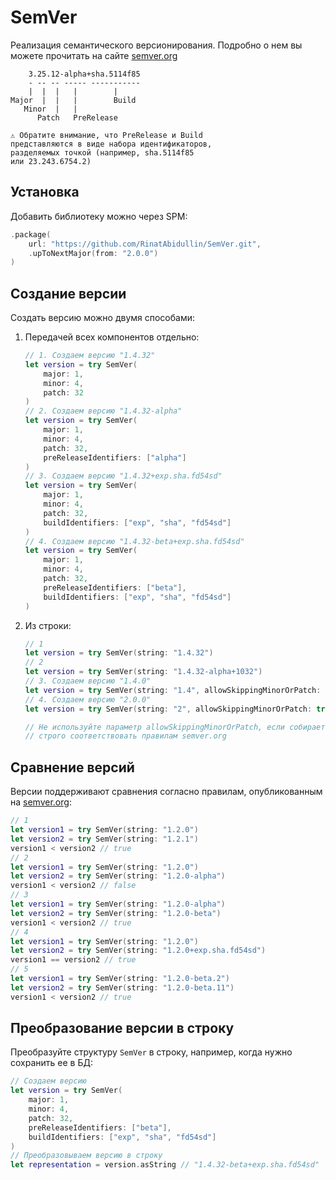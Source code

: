 # SemVer

Реализация семантического версионирования. Подробно о нем вы можете прочитать на сайте [semver.org](https://semver.org/lang/ru/)

```
    3.25.12-alpha+sha.5114f85
    - -- -- ----- -----------
    |  |  |   |        |    
Major  |  |   |        Build
   Minor  |   |
      Patch   PreRelease

⚠️ Обратите внимание, что PreRelease и Build
представляются в виде набора идентификаторов,
разделяемых точкой (например, sha.5114f85 
или 23.243.6754.2)
```

## Установка

Добавить библиотеку можно через SPM:

```swift
.package(
    url: "https://github.com/RinatAbidullin/SemVer.git", 
    .upToNextMajor(from: "2.0.0")
)
```

## Создание версии

Создать версию можно двумя способами:

1. Передачей всех компонентов отдельно:

   ```swift
   // 1. Создаем версию "1.4.32"
   let version = try SemVer(
       major: 1,
       minor: 4,
       patch: 32
   )
   // 2. Создаем версию "1.4.32-alpha"
   let version = try SemVer(
       major: 1,
       minor: 4,
       patch: 32,
       preReleaseIdentifiers: ["alpha"]
   )
   // 3. Создаем версию "1.4.32+exp.sha.fd54sd"
   let version = try SemVer(
       major: 1,
       minor: 4,
       patch: 32,
       buildIdentifiers: ["exp", "sha", "fd54sd"]
   )
   // 4. Создаем версию "1.4.32-beta+exp.sha.fd54sd"
   let version = try SemVer(
       major: 1,
       minor: 4,
       patch: 32,
       preReleaseIdentifiers: ["beta"],
       buildIdentifiers: ["exp", "sha", "fd54sd"]
   )
   ```

2. Из строки:

   ```swift
   // 1
   let version = try SemVer(string: "1.4.32")
   // 2
   let version = try SemVer(string: "1.4.32-alpha+1032")
   // 3. Создаем версию "1.4.0"
   let version = try SemVer(string: "1.4", allowSkippingMinorOrPatch: true)
   // 4. Создаем версию "2.0.0"
   let version = try SemVer(string: "2", allowSkippingMinorOrPatch: true)
   
   // Не используйте параметр allowSkippingMinorOrPatch, если собираетесь
   // строго соответствовать правилам semver.org
   ```

## Сравнение версий

Версии поддерживают сравнения согласно правилам, опубликованным на [semver.org](https://semver.org/lang/ru/):

```swift
// 1
let version1 = try SemVer(string: "1.2.0")
let version2 = try SemVer(string: "1.2.1")
version1 < version2 // true
// 2
let version1 = try SemVer(string: "1.2.0")
let version2 = try SemVer(string: "1.2.0-alpha")
version1 < version2 // false
// 3
let version1 = try SemVer(string: "1.2.0-alpha")
let version2 = try SemVer(string: "1.2.0-beta")
version1 < version2 // true
// 4
let version1 = try SemVer(string: "1.2.0")
let version2 = try SemVer(string: "1.2.0+exp.sha.fd54sd")
version1 == version2 // true
// 5
let version1 = try SemVer(string: "1.2.0-beta.2")
let version2 = try SemVer(string: "1.2.0-beta.11")
version1 < version2 // true
```

## Преобразование версии в строку

Преобразуйте структуру `SemVer` в строку, например, когда нужно сохранить ее в БД:

```swift
// Создаем версию
let version = try SemVer(
    major: 1,
    minor: 4,
    patch: 32,
    preReleaseIdentifiers: ["beta"],
    buildIdentifiers: ["exp", "sha", "fd54sd"]
)
// Преобразовываем версию в строку
let representation = version.asString // "1.4.32-beta+exp.sha.fd54sd"
```
